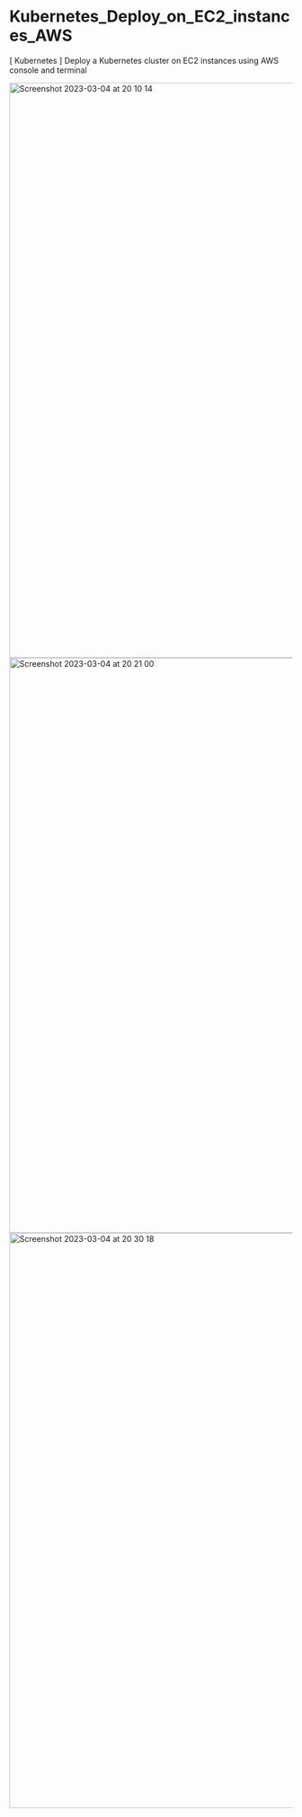 # Kubernetes_Deploy_on_EC2_instances_AWS

[ Kubernetes ] Deploy a Kubernetes cluster on EC2 instances using AWS console and terminal

<img width="1024" alt="Screenshot 2023-03-04 at 20 10 14" src="https://user-images.githubusercontent.com/104728608/222926861-517cf276-0372-4df4-960e-0ce31e9522ff.png">


<img width="1024" alt="Screenshot 2023-03-04 at 20 21 00" src="https://user-images.githubusercontent.com/104728608/222927284-d6c025d6-dd0c-490c-b4b0-21cdc6fed8b1.png">

<img width="1024" alt="Screenshot 2023-03-04 at 20 30 18" src="https://user-images.githubusercontent.com/104728608/222927394-e0b02992-49ec-4400-8c67-78d8d5e78da2.png">
